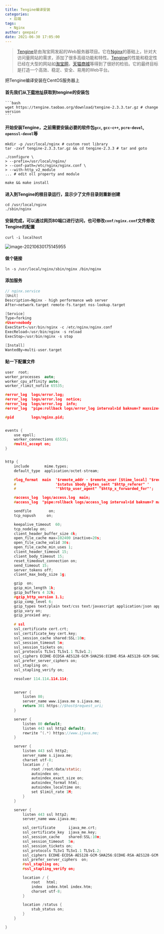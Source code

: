 ```yaml
---
title: Tengine编译安装
categories:
  - 后端
tags:
  - Nginx
author: geepair
date: 2021-06-30 17:05:00
---
```


> [Tengine](https://tengine.taobao.org/)是由淘宝网发起的Web服务器项目。它在[Nginx](http://nginx.org/)的基础上，针对大访问量网站的需求，添加了很多高级功能和特性。[Tengine](https://tengine.taobao.org/)的性能和稳定性已经在大型的网站如[淘宝网](http://www.taobao.com/)，[天猫商城](http://www.tmall.com/)等得到了很好的检验。它的最终目标是打造一个高效、稳定、安全、易用的Web平台。

把Tengine编译安装在CentOS服务器上

#### 首先我们从[下载地址](https://tengine.taobao.org/download/tengine-2.3.3.tar.gz)获取到tengine的安装包

    ```bash
    wget https://tengine.taobao.org/download/tengine-2.3.3.tar.gz # change version
    ```

#### 开始安装Tengine，之前需要安装必要的软件包`gcc`, `gcc-c++`, `pcre-devel`, `openssl-devel`等

  ```shell
  mkdir -p /usr/local/nginx # custom root library
  tar -zxvf tengine-2.3.3.tar.gz && cd tengine-2.3.3 # tar and goto
  ```

  ```shell
  ./configure \
  > --prefix=/usr/local/nginx/
  > --conf-path=/etc/nginx/nginx.conf \
  > --with-http_v2_module
  ... # edit oll property and module
  ```

  ```shell
  make && make install
  ```

#### 进入到Tengine的根目录运行，显示少了文件目录则重新创建

  ```shell
  cd /usr/local/nginx
  ./sbin/nginx
  ```

#### 安装完成，可以通过网页80端口进行访问，也可修改`conf/nginx.conf`文件修改Tengine的配置

  `curl -i localhost`

  ![image-20210630175145955](https://cdn.jsdelivr.net/gh/geepair/picgo@master/img/2021/06/30/20210630175152.png)

#### 做个链接

  ```shell
  ln -s /usr/local/nginx/sbin/nginx /bin/nginx
  ```

#### 添加服务

  ```c
  // nginx.service
  [Unit]
  Description=Nginx - high performance web server
  After=network.target remote-fs.target nss-lookup.target

  [Service]
  Type=forking
  #User=nobody
  ExecStart=/usr/bin/nginx -c /etc/nginx/nginx.conf
  ExecReload=/usr/bin/nginx -s reload
  ExecStop=/usr/bin/nginx -s stop

  [Install]
  WantedBy=multi-user.target
  ```

  #### 贴一下配置文件

  ```c
  user  root;
  worker_processes  auto;
  worker_cpu_affinity auto;
  worker_rlimit_nofile 65535;

  #error_log  logs/error.log;
  #error_log  logs/error.log  notice;
  #error_log  logs/error.log  info;
  #error_log  "pipe:rollback logs/error_log interval=1d baknum=7 maxsize=2G";

  #pid        logs/nginx.pid;


  events {
      use epoll;
      worker_connections 65535;
      #multi_accept on;
  }


  http {
      include       mime.types;
      default_type  application/octet-stream;

      #log_format  main  '$remote_addr - $remote_user [$time_local] "$request" '
      #                  '$status $body_bytes_sent "$http_referer" '
      #                  '"$http_user_agent" "$http_x_forwarded_for"';

      #access_log  logs/access.log  main;
      #access_log  "pipe:rollback logs/access_log interval=1d baknum=7 maxsize=1G"  main;

      sendfile        on;
      tcp_nopush     on;

      keepalive_timeout  60;
      tcp_nodelay on;
      client_header_buffer_size 4k;
      open_file_cache max=102400 inactive=20s;
      open_file_cache_valid 30s;
      open_file_cache_min_uses 1;
      client_header_timeout 15;
      client_body_timeout 15;
      reset_timedout_connection on;
      send_timeout 15;
      server_tokens off;
      client_max_body_size 1g;

      gzip  on;
      gzip_min_length 1k;
      gzip_buffers 4 32k;
      #gzip_http_version 1.1;
      gzip_comp_level 6;
      gzip_types text/plain text/css text/javascript application/json application/javascript application/x-javascript application/xml;
      gzip_vary on;
      gzip_proxied any;
      
      # ssl
      ssl_certificate cert.crt;
      ssl_certificate_key cert.key;
      ssl_session_cache shared:SSL:10m;
      ssl_session_timeout 5m;
      ssl_session_tickets on;
      ssl_protocols TLSv1 TLSv1.1 TLSv1.2;
      ssl_ciphers ECDHE-ECDSA-AES128-GCM-SHA256:ECDHE-RSA-AES128-GCM-SHA256:ECDHE-ECDSA-AES256-GCM-SHA384:ECDHE-RSA-AES256-GCM-SHA384:ECDHE-ECDSA-CHACHA20-POLY1305:ECDHE-RSA-CHACHA20-POLY1305:DHE-RSA-AES128-GCM-SHA256:DHE-RSA-AES256-GCM-SHA384;
      ssl_prefer_server_ciphers on;
      ssl_stapling on;
      ssl_stapling_verify on;

      resolver 114.114.114.114;

      
      server {
          listen 80;
          server_name www.ijava.me s.ijava.me;
          return 301 https://$host$request_uri;
      }

      server {
          listen 80 default;
          listen 443 ssl http2 default;
          rewrite ^(.*) https://www.ijava.me;
      }

      server {
          listen 443 ssl http2;
          server_name s.ijava.me;
          charset utf-8;
          location / {
              root /root/data/static;
              autoindex on;
              autoindex_exact_size on;
              autoindex_format html;
              autoindex_localtime on;
              set $limit_rate 1M;
          }
      }

      server {
          listen 443 ssl http2;
          server_name www.ijava.me;

          ssl_certificate      ijava_me.crt;
          ssl_certificate_key  ijava_me.key;
          ssl_session_cache    shared:SSL:10m;
          ssl_session_timeout  5m;
          ssl_session_tickets on;
          ssl_protocols TLSv1 TLSv1.1 TLSv1.2;
          ssl_ciphers ECDHE-ECDSA-AES128-GCM-SHA256:ECDHE-RSA-AES128-GCM-SHA256:ECDHE-ECDSA-AES256-GCM-SHA384:ECDHE-RSA-AES256-GCM-SHA384:ECDHE-ECDSA-CHACHA20-POLY1305:ECDHE-RSA-CHACHA20-POLY1305:DHE-RSA-AES128-GCM-SHA256:DHE-RSA-AES256-GCM-SHA384;
          ssl_prefer_server_ciphers  on;
          #ssl_stapling on;
          #ssl_stapling_verify on;

          location / {
              root   html;
              index  index.html index.htm;
              charset utf-8;
          }

          location /status {
              stub_status on;
          }
      }

  }
  ```

 